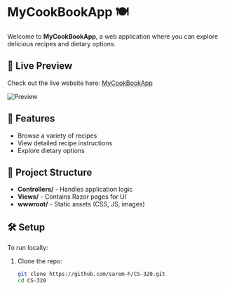 # MyCookBookApp 🍽️  

Welcome to **MyCookBookApp**, a web application where you can explore delicious recipes and dietary options.  

## 🔗 Live Preview  
Check out the live website here: [MyCookBookApp]([YOUR_LIVE_WEBSITE_URL](https://cs320.bsite.net/))  

![Preview]([YOUR_PREVIEW_IMAGE_URL](https://paste.pics/STN6C))  

## 🚀 Features  
- Browse a variety of recipes  
- View detailed recipe instructions  
- Explore dietary options  

## 📂 Project Structure  
- **Controllers/** - Handles application logic  
- **Views/** - Contains Razor pages for UI  
- **wwwroot/** - Static assets (CSS, JS, images)  

## 🛠️ Setup  
To run locally:  
1. Clone the repo:  
   ```sh
   git clone https://github.com/sarem-h/CS-320.git
   cd CS-320
